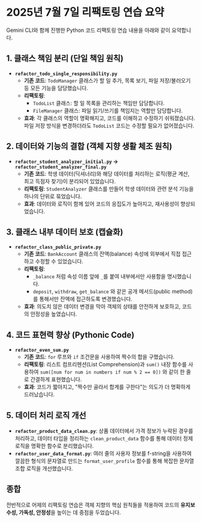 # 2025년 7월 7일 리팩토링 연습 요약

Gemini CLI와 함께 진행한 Python 코드 리팩토링 연습 내용을 아래와 같이 요약합니다.

## 1. 클래스 책임 분리 (단일 책임 원칙)

- **`refactor_todo_single_responsibility.py`**
  - **기존 코드**: `TodoManager` 클래스가 할 일 추가, 목록 보기, 파일 저장/불러오기 등 모든 기능을 담당했습니다.
  - **리팩토링**:
    - `TodoList` 클래스: 할 일 목록을 관리하는 책임만 담당합니다.
    - `FileManager` 클래스: 파일 읽기/쓰기를 책임지는 역할만 담당합니다.
  - **효과**: 각 클래스의 역할이 명확해지고, 코드를 이해하고 수정하기 쉬워졌습니다. 파일 저장 방식을 변경하더라도 `TodoList` 코드는 수정할 필요가 없어졌습니다.

## 2. 데이터와 기능의 결합 (객체 지향 생활 체조 원칙)

- **`refactor_student_analyzer_initial.py` -> `refactor_student_analyzer_final.py`**
  - **기존 코드**: 학생 데이터(딕셔너리)와 해당 데이터를 처리하는 로직(평균 계산, 최고 득점자 찾기)이 분리되어 있었습니다.
  - **리팩토링**: `StudentAnalyzer` 클래스를 만들어 학생 데이터와 관련 분석 기능을 하나의 단위로 묶었습니다.
  - **효과**: 데이터와 로직이 함께 있어 코드의 응집도가 높아지고, 재사용성이 향상되었습니다.

## 3. 클래스 내부 데이터 보호 (캡슐화)

- **`refactor_class_public_private.py`**
  - **기존 코드**: `BankAccount` 클래스의 잔액(balance) 속성에 외부에서 직접 접근하고 수정할 수 있었습니다.
  - **리팩토링**:
    - `_balance` 처럼 속성 이름 앞에 `_`를 붙여 내부에서만 사용함을 명시했습니다.
    - `deposit`, `withdraw`, `get_balance` 와 같은 공개 메서드(public method)를 통해서만 잔액에 접근하도록 변경했습니다.
  - **효과**: 의도치 않은 데이터 변경을 막아 객체의 상태를 안전하게 보호하고, 코드의 안정성을 높였습니다.

## 4. 코드 표현력 향상 (Pythonic Code)

- **`refactor_even_sum.py`**
  - **기존 코드**: `for` 루프와 `if` 조건문을 사용하여 짝수의 합을 구했습니다.
  - **리팩토링**: 리스트 컴프리헨션(List Comprehension)과 `sum()` 내장 함수를 사용하여 `sum([num for num in numbers if num % 2 == 0])` 와 같이 한 줄로 간결하게 표현했습니다.
  - **효과**: 코드가 짧아지고, "짝수만 골라서 합계를 구한다"는 의도가 더 명확하게 드러났습니다.

## 5. 데이터 처리 로직 개선

- **`refactor_product_data_clean.py`**: 상품 데이터에서 가격 정보가 누락된 경우를 처리하고, 데이터 타입을 정리하는 `clean_product_data` 함수를 통해 데이터 정제 로직을 명확한 함수로 분리했습니다.
- **`refactor_user_data_format.py`**: 여러 줄의 사용자 정보를 f-string을 사용하여 깔끔한 형식의 문자열로 만드는 `format_user_profile` 함수를 통해 복잡한 문자열 조합 로직을 개선했습니다.

## 종합

전반적으로 어제의 리팩토링 연습은 객체 지향의 핵심 원칙들을 적용하여 코드의 **유지보수성, 가독성, 안정성**을 높이는 데 중점을 두었습니다.
